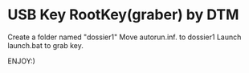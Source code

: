 # USB Key RootKey(graber) by DTM
Create a folder named "dossier1"
Move autorun.inf. to dossier1
Launch launch.bat to grab key.

ENJOY:)
